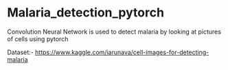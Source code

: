 # Malaria_detection_pytorch
Convolution Neural Network is used to detect malaria by looking at pictures of cells using pytorch


Dataset:- https://www.kaggle.com/iarunava/cell-images-for-detecting-malaria
